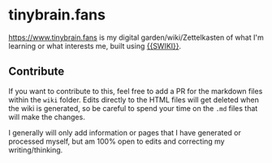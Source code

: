 # tinybrain.fans

<https://www.tinybrain.fans> is my digital garden/wiki/Zettelkasten of what I'm learning or what interests me, built using [{{SWIKI}}](https://github.com/milofultz/swiki).

## Contribute

If you want to contribute to this, feel free to add a PR for the markdown files within the `wiki` folder. Edits directly to the HTML files will get deleted when the wiki is generated, so be careful to spend your time on the `.md` files that will make the changes. 

I generally will only add information or pages that I have generated or processed myself, but am 100% open to edits and correcting my writing/thinking.
